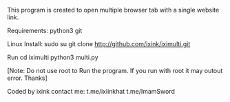 This program is created to open multiple browser tab with a single website link. 

Requirements:
python3
git

Linux Install:
sudo su git clone http://github.com/ixink/iximulti.git

Run
cd iximulti
python3 multi.py

[Note: Do not use root to Run the program. If you run with root it may outout error. Thanks]

Coded by ixink
contact me: 
t.me/ixiinkhat
t.me/ImamSword
